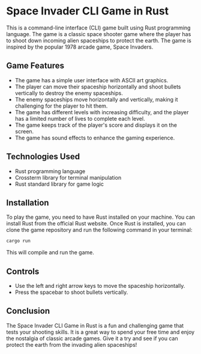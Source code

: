 # Space Invader CLI Game in Rust

This is a command-line interface (CLI) game built using Rust programming language. The game is a classic space shooter game where the player has to shoot down incoming alien spaceships to protect the earth. The game is inspired by the popular 1978 arcade game, Space Invaders.

## Game Features

- The game has a simple user interface with ASCII art graphics.
- The player can move their spaceship horizontally and shoot bullets vertically to destroy the enemy spaceships.
- The enemy spaceships move horizontally and vertically, making it challenging for the player to hit them.
- The game has different levels with increasing difficulty, and the player has a limited number of lives to complete each level.
- The game keeps track of the player's score and displays it on the screen.
- The game has sound effects to enhance the gaming experience.

## Technologies Used

- Rust programming language
- Crossterm library for terminal manipulation
- Rust standard library for game logic

## Installation

To play the game, you need to have Rust installed on your machine. You can install Rust from the official Rust website. Once Rust is installed, you can clone the game repository and run the following command in your terminal:

```bash
cargo run
```

This will compile and run the game.

## Controls

- Use the left and right arrow keys to move the spaceship horizontally.
- Press the spacebar to shoot bullets vertically.

## Conclusion

The Space Invader CLI Game in Rust is a fun and challenging game that tests your shooting skills. It is a great way to spend your free time and enjoy the nostalgia of classic arcade games. Give it a try and see if you can protect the earth from the invading alien spaceships!
